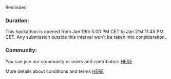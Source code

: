 Reminder: 

### Duration:
This hackathon is opened from Jan 19th 5:00 PM CET to Jan 21st 11:45 PM CET.
Any submission outside this interval won't be taken into consideration.

### Community:
You can join our community or users and contributors [HERE](https://discord.com/channels/1125797687476887563/1196748584310284339)

More details about conditions and terms [HERE](https://github.com/MLH/mlh-policies/blob/main/contest-terms.md)
